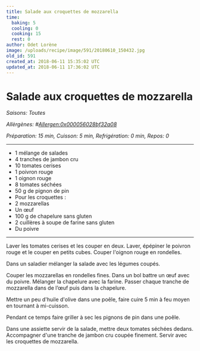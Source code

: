 ```yaml
---
title: Salade aux croquettes de mozzarella
time:
  baking: 5
  cooling: 0
  cooking: 15
  rest: 0
author: Odet Lorène
image: /uploads/recipe/image/591/20180610_150432.jpg
old_id: 591
created_at: 2018-06-11 15:35:02 UTC
updated_at: 2018-06-11 17:36:02 UTC
---
```


# Salade aux croquettes de mozzarella

_Saisons: Toutes_

_Allèrgènes: #<Allergen:0x000056028bf32a08>_

_Préparation: 15 min, Cuisson: 5 min, Refrigération: 0 min, Repos: 0_

---

- 1 mélange de salades
- 4 tranches de jambon cru
- 10 tomates cerises
- 1 poivron rouge
- 1 oignon rouge
- 8 tomates séchées
- 50 g de pignon de pin
- Pour les croquettes :
- 2 mozzarellas
- Un œuf
- 100 g de chapelure sans gluten
- 2 cuillères à soupe de farine sans gluten
- Du poivre

---

Laver les tomates cerises et les couper en deux. Laver, épépiner le poivron rouge et le couper en petits cubes. Couper l'oignon rouge en rondelles.

Dans un saladier mélanger la salade avec les légumes coupés.

Couper les mozzarellas en rondelles fines. Dans un bol battre un œuf avec du poivre. Mélanger la chapelure avec la farine. Passer chaque tranche de mozzarella dans de l’œuf puis dans la chapelure.

Mettre un peu d'huile d'olive dans une poêle, faire cuire 5 min à feu moyen en tournant à mi-cuisson.

Pendant ce temps faire griller à sec les pignons de pin dans une poêle.

Dans une assiette servir de la salade, mettre deux tomates séchées dedans. Accompagner d'une tranche de jambon cru coupée finement. Servir avec les croquettes de mozzarella.
